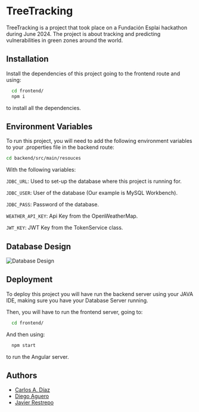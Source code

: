 # TreeTracking

TreeTracking is a project that took place on a Fundación Esplai hackathon during June 2024. The project is about tracking and predicting vulnerabilities in green zones around the world.

## Installation

Install the dependencies of this project going to the frontend route and using:
```bash
  cd frontend/
  npm i
```
to install all the dependencies.

## Environment Variables

To run this project, you will need to add the following environment variables to your .properties file in the backend route:

```bash
cd backend/src/main/resouces
```

With the following variables:

`JDBC_URL`: Used to set-up the database where this project is running for.

`JDBC_USER`: User of the database (Our example is MySQL Workbench).

`JDBC_PASS`: Password of the database.

`WEATHER_API_KEY`: Api Key from the OpenWeatherMap.

`JWT_KEY`: JWT Key from the TokenService class.

## Database Design

![Database Design](https://imgur.com/a/YYX1Gx7)

## Deployment

To deploy this project you will have run the backend server using your JAVA IDE, making sure you have your Database Server running.

Then, you will have to run the frontend server, going to:

```bash
  cd frontend/
```

And then using:

```bash
  npm start
```
to run the Angular server.

## Authors

- [Carlos A. Díaz](https://github.com/dalbert9615)
- [Diego Aguero](https://github.com/DiegoAguero)
- [Javier Restrepo](https://github.com/jarestrepot)